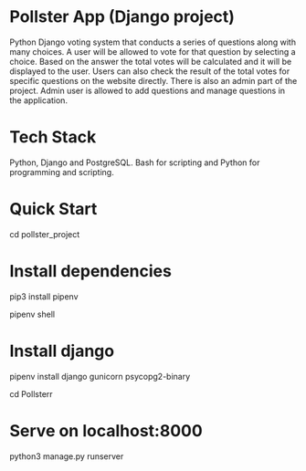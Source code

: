 # Pollster App (Django project)
Python Django voting system that conducts a series of questions along with many choices. A user will be allowed to vote for that question by selecting a choice. Based on the answer the total votes will be calculated and it will be displayed to the user. Users can also check the result of the total votes for specific questions on the website directly. There is also an admin part of the project. Admin user is allowed to add questions and manage questions in the application. 

# Tech Stack
Python, Django and PostgreSQL. Bash for scripting and Python for programming and scripting.

# Quick Start
cd pollster_project
# Install dependencies
pip3 install pipenv

pipenv shell
# Install django
pipenv install django gunicorn psycopg2-binary

cd Pollsterr
# Serve on localhost:8000
python3 manage.py runserver

